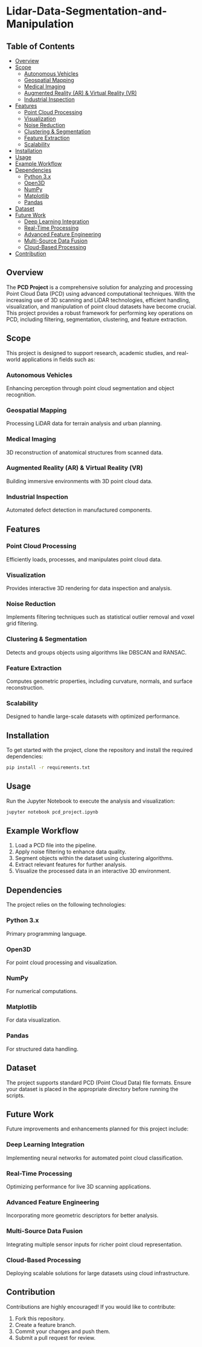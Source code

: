 # Lidar-Data-Segmentation-and-Manipulation
## Table of Contents
- [Overview](#overview)
- [Scope](#scope)
  - [Autonomous Vehicles](#autonomous-vehicles)
  - [Geospatial Mapping](#geospatial-mapping)
  - [Medical Imaging](#medical-imaging)
  - [Augmented Reality (AR) & Virtual Reality (VR)](#augmented-reality-ar--virtual-reality-vr)
  - [Industrial Inspection](#industrial-inspection)
- [Features](#features)
  - [Point Cloud Processing](#point-cloud-processing)
  - [Visualization](#visualization)
  - [Noise Reduction](#noise-reduction)
  - [Clustering & Segmentation](#clustering--segmentation)
  - [Feature Extraction](#feature-extraction)
  - [Scalability](#scalability)
- [Installation](#installation)
- [Usage](#usage)
- [Example Workflow](#example-workflow)
- [Dependencies](#dependencies)
  - [Python 3.x](#python-3x)
  - [Open3D](#open3d)
  - [NumPy](#numpy)
  - [Matplotlib](#matplotlib)
  - [Pandas](#pandas)
- [Dataset](#dataset)
- [Future Work](#future-work)
  - [Deep Learning Integration](#deep-learning-integration)
  - [Real-Time Processing](#real-time-processing)
  - [Advanced Feature Engineering](#advanced-feature-engineering)
  - [Multi-Source Data Fusion](#multi-source-data-fusion)
  - [Cloud-Based Processing](#cloud-based-processing)
- [Contribution](#contribution)

## Overview
The **PCD Project** is a comprehensive solution for analyzing and processing Point Cloud Data (PCD) using advanced computational techniques. With the increasing use of 3D scanning and LiDAR technologies, efficient handling, visualization, and manipulation of point cloud datasets have become crucial. This project provides a robust framework for performing key operations on PCD, including filtering, segmentation, clustering, and feature extraction.

## Scope
This project is designed to support research, academic studies, and real-world applications in fields such as:

### Autonomous Vehicles
Enhancing perception through point cloud segmentation and object recognition.

### Geospatial Mapping
Processing LiDAR data for terrain analysis and urban planning.

### Medical Imaging
3D reconstruction of anatomical structures from scanned data.

### Augmented Reality (AR) & Virtual Reality (VR)
Building immersive environments with 3D point cloud data.

### Industrial Inspection
Automated defect detection in manufactured components.

## Features

### Point Cloud Processing
Efficiently loads, processes, and manipulates point cloud data.

### Visualization
Provides interactive 3D rendering for data inspection and analysis.

### Noise Reduction
Implements filtering techniques such as statistical outlier removal and voxel grid filtering.

### Clustering & Segmentation
Detects and groups objects using algorithms like DBSCAN and RANSAC.

### Feature Extraction
Computes geometric properties, including curvature, normals, and surface reconstruction.

### Scalability
Designed to handle large-scale datasets with optimized performance.

## Installation
To get started with the project, clone the repository and install the required dependencies:

```bash
pip install -r requirements.txt
```

## Usage
Run the Jupyter Notebook to execute the analysis and visualization:

```bash
jupyter notebook pcd_project.ipynb
```

## Example Workflow
1. Load a PCD file into the pipeline.
2. Apply noise filtering to enhance data quality.
3. Segment objects within the dataset using clustering algorithms.
4. Extract relevant features for further analysis.
5. Visualize the processed data in an interactive 3D environment.

## Dependencies
The project relies on the following technologies:

### Python 3.x
Primary programming language.

### Open3D
For point cloud processing and visualization.

### NumPy
For numerical computations.

### Matplotlib
For data visualization.

### Pandas
For structured data handling.

## Dataset
The project supports standard PCD (Point Cloud Data) file formats. Ensure your dataset is placed in the appropriate directory before running the scripts.

## Future Work
Future improvements and enhancements planned for this project include:

### Deep Learning Integration
Implementing neural networks for automated point cloud classification.

### Real-Time Processing
Optimizing performance for live 3D scanning applications.

### Advanced Feature Engineering
Incorporating more geometric descriptors for better analysis.

### Multi-Source Data Fusion
Integrating multiple sensor inputs for richer point cloud representation.

### Cloud-Based Processing
Deploying scalable solutions for large datasets using cloud infrastructure.

## Contribution
Contributions are highly encouraged! If you would like to contribute:

1. Fork this repository.
2. Create a feature branch.
3. Commit your changes and push them.
4. Submit a pull request for review.
